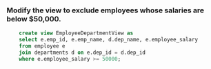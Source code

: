 ### Modify the view to exclude employees whose salaries are below $50,000.
```sql
    create view EmployeeDepartmentView as
    select e.emp_id, e.emp_name, d.dep_name, e.employee_salary
    from employee e
    join departments d on e.dep_id = d.dep_id
    where e.employee_salary >= 50000;
```